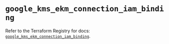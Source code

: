 # `google_kms_ekm_connection_iam_binding`

Refer to the Terraform Registry for docs: [`google_kms_ekm_connection_iam_binding`](https://registry.terraform.io/providers/hashicorp/google-beta/6.2.0/docs/resources/google_kms_ekm_connection_iam_binding).
